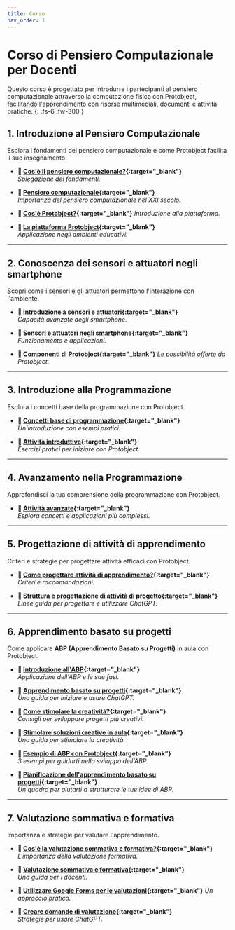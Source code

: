 ```yaml
---
title: Corso
nav_order: 1
---
```


# Corso di Pensiero Computazionale per Docenti

Questo corso è progettato per introdurre i partecipanti al pensiero computazionale attraverso la computazione fisica con Protobject, facilitando l'apprendimento con risorse multimediali, documenti e attività pratiche.
{: .fs-6 .fw-300 }

## **1. Introduzione al Pensiero Computazionale**

Esplora i fondamenti del pensiero computazionale e come Protobject facilita il suo insegnamento.

- **🎥 [Cos'è il pensiero computazionale?](https://youtu.be/eJvEFlAZV94){:target="_blank"}**  
  _Spiegazione dei fondamenti._  

- **📄 [Pensiero computazionale](https://docs.google.com/document/d/1yZQRYugSmuXdxZOhWRK07fKgNLLVU9KRzqLwVcuTI-U/view){:target="_blank"}**  
  _Importanza del pensiero computazionale nel XXI secolo._  

- **🎥 [Cos'è Protobject?](https://youtu.be/FQSB5xwQbNg){:target="_blank"}**
  _Introduzione alla piattaforma._  

- **📄 [La piattaforma Protobject](https://docs.google.com/document/d/1eYW7aZyacsopGRUD32FTprl2Zs_Ia0_aBORhstaaus8/view){:target="_blank"}**  
  _Applicazione negli ambienti educativi._  

---

## **2. Conoscenza dei sensori e attuatori negli smartphone**  
Scopri come i sensori e gli attuatori permettono l'interazione con l'ambiente.  

- **🎥 [Introduzione a sensori e attuatori](https://youtu.be/dgZ2Jk8_AOE){:target="_blank"}**  
  _Capacità avanzate degli smartphone._  

- **📄 [Sensori e attuatori negli smartphone](https://docs.google.com/document/d/14ZLY-q-YR4PADQeq_nqyh29q7wkdVitMRFyFXYt8Sps/view){:target="_blank"}**  
  _Funzionamento e applicazioni._  

- **🎥 [Componenti di Protobject](https://youtu.be/He9BBtYKvM8){:target="_blank"}**
  _Le possibilità offerte da Protobject._  

---

## **3. Introduzione alla Programmazione**  
Esplora i concetti base della programmazione con Protobject.  

- **🎥 [Concetti base di programmazione](https://youtu.be/xP4NqHs2d1s){:target="_blank"}**  
  _Un'introduzione con esempi pratici._  

- **📄 [Attività introduttive](https://docs.google.com/document/d/1e5vmErpgMqiR86s9yKjufPF4VXGy7wUDLB5wSFgGM84/view){:target="_blank"}**  
  _Esercizi pratici per iniziare con Protobject._  

---

## **4. Avanzamento nella Programmazione**  
Approfondisci la tua comprensione della programmazione con Protobject.  

- **📄 [Attività avanzate](https://docs.google.com/document/d/1868rjReHp25JGl-3h7d7BTAFFpshCvc1V5tKjoUu784/view){:target="_blank"}**  
  _Esplora concetti e applicazioni più complessi._  

---

## **5. Progettazione di attività di apprendimento**  
Criteri e strategie per progettare attività efficaci con Protobject.  

- **🎥 [Come progettare attività di apprendimento?](https://youtu.be/7RdgQQDJdh4){:target="_blank"}**  
  _Criteri e raccomandazioni._  

- **📄 [Struttura e progettazione di attività di progetto](https://docs.google.com/document/d/1LFoXi45UgD16Dw6TwNS7DX9qtmz74b0yUDHQlLQhKvI/edit){:target="_blank"}**  
  _Linee guida per progettare e utilizzare ChatGPT._  

---

## **6. Apprendimento basato su progetti**  
Come applicare **ABP (Apprendimento Basato su Progetti)** in aula con Protobject.  

- **🎥 [Introduzione all'ABP](https://youtu.be/JqOrtqkwYxk){:target="_blank"}**  
  _Applicazione dell'ABP e le sue fasi._  

- **📄 [Apprendimento basato su progetti](https://docs.google.com/document/d/1o2veCQDr0KueCa7WDaks0awb7-YmZdzMpt-kf1TmwEI/view){:target="_blank"}**  
  _Una guida per iniziare e usare ChatGPT._  

- **🎥 [Come stimolare la creatività?](https://youtu.be/ZYZ5VgxhLVM){:target="_blank"}**  
  _Consigli per sviluppare progetti più creativi._  

- **📄 [Stimolare soluzioni creative in aula](https://docs.google.com/document/d/1tS2yl6IAhd10J8Zpt1PYcHfYITxvthTVf3CRZuv-rjQ/view){:target="_blank"}**  
  _Una guida per stimolare la creatività._  

- **📄 [Esempio di ABP con Protobject](https://docs.google.com/document/d/1n0vtJpm-NkEElaIKg0dz0v6yFU8hXCmzSnkLbTViE20/edit){:target="_blank"}**  
  _3 esempi per guidarti nello sviluppo dell'ABP._  

- **📄 [Pianificazione dell'apprendimento basato su progetti](https://docs.google.com/document/d/1A90zvJR9gOxkuak58Bb7Nd6Nl-wfnZ1oH7xC3viQNo0/view){:target="_blank"}**  
  _Un quadro per aiutarti a strutturare le tue idee di ABP._

---

## **7. Valutazione sommativa e formativa**  
Importanza e strategie per valutare l'apprendimento.  

- **🎥 [Cos'è la valutazione sommativa e formativa?](https://youtu.be/voDn6xjnbn0){:target="_blank"}**  
  _L'importanza della valutazione formativa._  

- **📄 [Valutazione sommativa e formativa](https://docs.google.com/document/d/1drEdltUN_pSDcC6HS8Y6ZPgG4DGRar7VwM0zpIbejcI/view){:target="_blank"}**  
  _Una guida per i docenti._  

- **🎥 [Utilizzare Google Forms per le valutazioni](https://youtu.be/0pOsagYH8y0){:target="_blank"}**
  _Un approccio pratico._  

- **📄 [Creare domande di valutazione](https://docs.google.com/document/d/1v9ZflcRdYkSe_6YBwOu92-6oRw-YvuAXr7z_PgFt4LM/view){:target="_blank"}**  
  _Strategie per usare ChatGPT._  
